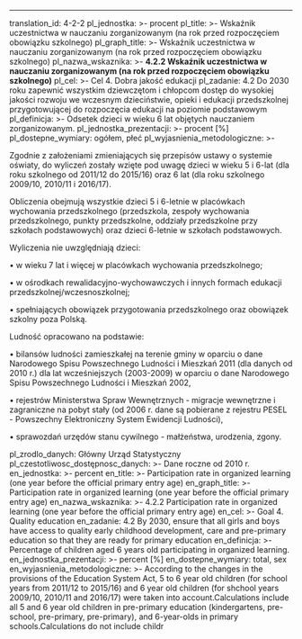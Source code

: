 ---
translation_id: 4-2-2
pl_jednostka: >-
    procent
pl_title: >-
    Wskaźnik uczestnictwa w nauczaniu zorganizowanym (na rok przed rozpoczęciem obowiązku szkolnego)
pl_graph_title: >-
    Wskaźnik uczestnictwa w nauczaniu zorganizowanym (na rok przed rozpoczęciem obowiązku szkolnego)
pl_nazwa_wskaznika:  >-
    <b>4.2.2 Wskaźnik uczestnictwa w nauczaniu zorganizowanym (na rok przed rozpoczęciem obowiązku szkolnego)</b>
pl_cel:  >-
    Cel 4. Dobra jakość edukacji
pl_zadanie: 4.2 Do 2030 roku zapewnić wszystkim dziewczętom i chłopcom dostęp do wysokiej jakości rozwoju we wczesnym dzieciństwie, opieki i edukacji przedszkolnej przygotowującej do rozpoczęcia edukacji na poziomie podstawowym
pl_definicja:  >-
    Odsetek dzieci w wieku 6 lat objętych nauczaniem zorganizowanym.
pl_jednostka_prezentacji: >-
    procent [%]
pl_dostepne_wymiary: ogółem, płeć
pl_wyjasnienia_metodologiczne:  >-
    <p>Zgodnie z założeniami zmieniających się przepisów ustawy o systemie oświaty, do wyliczeń zostały wzięte pod uwagę dzieci w wieku 5 i 6-lat (dla roku szkolnego od 2011/12 do 2015/16) oraz 6 lat (dla roku szkolnego 2009/10, 2010/11 i 2016/17).</p>
    <p>Obliczenia obejmują wszystkie dzieci 5 i 6-letnie w placówkach wychowania przedszkolnego (przedszkola, zespoły wychowania przedszkolnego, punkty przedszkolne, oddziały przedszkolne przy szkołach podstawowych) oraz dzieci 6-letnie w szkołach podstawowych.</p>
    <p>Wyliczenia nie uwzględniają dzieci: </p>
    <p>  • w wieku 7 lat i więcej w placówkach wychowania przedszkolnego;</p>
    <p>  • w ośrodkach rewalidacyjno-wychowawczych i innych formach edukacji przedszkolnej/wczesnoszkolnej;
    <p>  • spełniających obowiązek przygotowania przedszkolnego oraz obowiązek szkolny poza Polską. </p>
    <p>Ludność opracowano na podstawie: </p>
    <p>  • bilansów ludności zamieszkałej na terenie gminy w oparciu o dane Narodowego Spisu Powszechnego Ludności i Mieszkań 2011 (dla danych od 2010 r.)  dla lat wcześniejszych (2003-2009) w oparciu o dane Narodowego Spisu Powszechnego Ludności i Mieszkań 2002, </p>
    <p>  • rejestrów Ministerstwa Spraw Wewnętrznych - migracje wewnętrzne i zagraniczne na pobyt stały (od 2006 r. dane są pobierane z rejestru PESEL - Powszechny Elektroniczny System Ewidencji Ludności), </p>
    <p>  • sprawozdań urzędów stanu cywilnego - małżeństwa, urodzenia, zgony.</p>
pl_zrodlo_danych: Główny Urząd Statystyczny
pl_czestotliwosc_dostępnosc_danych: >-
    Dane roczne  od 2010 r.
en_jednostka: >-
    percent
en_title: >-
    Participation rate in organized learning (one year before the official primary entry age)
en_graph_title: >-
    Participation rate in organized learning (one year before the official primary entry age)
en_nazwa_wskaznika:  >-
    4.2.2 Participation rate in organized learning (one year before the official primary entry age)
en_cel:  >-
    Goal 4. Quality education
en_zadanie: 4.2 By 2030, ensure that all girls and boys have access to quality early childhood development, care and pre-primary education so that they are ready for primary education
en_definicja:  >-
    Percentage of children aged 6 years old participating in organized learning.
en_jednostka_prezentacji: >-
    percent [%]
en_dostepne_wymiary: total, sex
en_wyjasnienia_metodologiczne:  >-
    According to the changes in the provisions of the Education System Act, 5 to 6 year old children (for school years from 2011/12 to 2015/16) and 6 year old children (for shchool years 2009/10, 2010/11 and 2016/17) were taken into account.Calculations include all 5 and 6 year old children in pre-primary education (kindergartens, pre-school, pre-primary, pre-primary), and 6-year-olds in primary schools.Calculations do not include childr